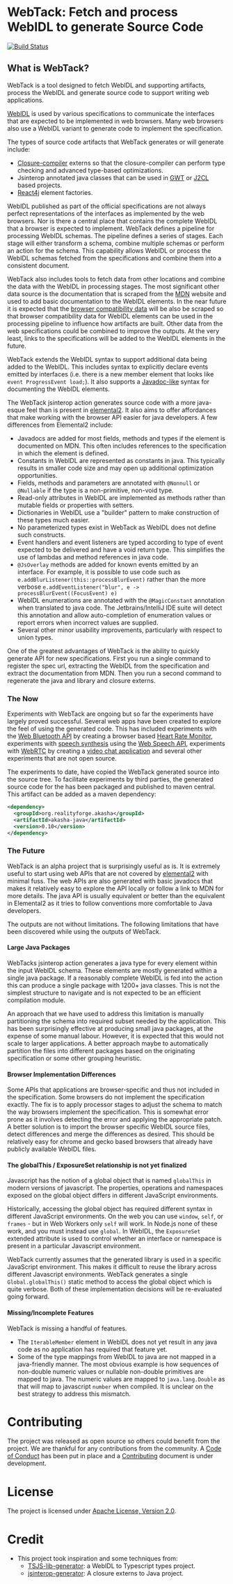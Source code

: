# WebTack: Fetch and process WebIDL to generate Source Code

[![Build Status](https://api.travis-ci.com/akasha/akasha.svg?branch=master)](http://travis-ci.com/akasha/akasha)

## What is WebTack?

WebTack is a tool designed to fetch WebIDL and supporting artifacts, process the WebIDL and generate source
code to support writing web applications.

[WebIDL](https://heycam.github.io/webidl/) is used by various specifications to communicate the interfaces that
are expected to be implemented in web browsers. Many web browsers also use a WebIDL variant to generate code to
implement the specification.

The types of source code artifacts that WebTack generates or will generate include:

* [Closure-compiler](https://github.com/google/closure-compiler) externs so that the closure-compiler
  can perform type checking and advanced type-based optimizations.
* Jsinterop annotated java classes that can be used in [GWT](https://github.com/gwtproject/gwt) or
  [J2CL](https://github.com/google/j2cl) based projects.
* [React4j](https://github.com/react4j/react4j) element factories.

WebIDL published as part of the official specifications are not always perfect representations of the interfaces as
implemented by the web browsers. Nor is there a central place that contains the complete WebIDL that a browser is
expected to implement. WebTack defines a pipeline for processing WebIDL schemas. The pipeline defines a series of
stages. Each stage will either transform a schema, combine multiple schemas or perform an action for the schema.
This capability allows WebIDL or process the WebIDL schemas fetched from the specifications and combine them into
a consistent document.

WebTack also includes tools to fetch data from other locations and combine the data with the WebIDL in processing
stages. The most significant other data source is the documentation that is scraped from the
[MDN](https://developer.mozilla.org/en-US/) website and used to add basic documentation to the WebIDL elements. In the
near future it is expected that the [browser compatibility data](https://github.com/mdn/browser-compat-data/tree/master/api)
will be also be scraped so that browser compatibility data for WebIDL elements can be used in the processing pipeline
to influence how artifacts are built. Other data from the web specifications could be combined to improve the outputs.
At the very least, links to the specifications will be added to the WebIDL elements in the future.

WebTack extends the WebIDL syntax to support additional data being added to the WebIDL. This includes syntax to
explicitly declare events emitted by interfaces (i.e. there is a new member element that looks like
`event ProgressEvent load;`). It also supports a [Javadoc-like](https://en.wikipedia.org/wiki/Javadoc) syntax for
documenting the WebIDL elements.

The WebTack jsinterop action generates source code with a more java-esque feel than is present in
[elemental2](https://github.com/google/elemental2). It also aims to offer affordances that make working with
the browser API easier for java developers. A few differences from Elemental2 include:

* Javadocs are added for most fields, methods and types if the element is documented on MDN. This often includes
  references to the specification in which the element is defined.
* Constants in WebIDL are represented as constants in java. This typically results in smaller code size and may open
  up additional optimization opportunities.
* Fields, methods and parameters are annotated with `@Nonnull` or `@Nullable` if the type is a non-primitive, non-void type.
* Read-only attributes in WebIDL are implemented as methods rather than mutable fields or properties with setters.
* Dictionaries in WebIDL use a "builder" pattern to make construction of these types much easier.
* No parameterized types exist in WebTack as WebIDL does not define such constructs.
* Event handlers and event listeners are typed according to type of event expected to be delivered and have a void
  return type. This simplifies the use of lambdas and method references in java code.
* `@JsOverlay` methods are added for known events emitted by an interface. For example, it is possible to use code such
  as `e.addBlurListener(this::processBlurEvent)` rather than the more verbose `e.addEventListener("blur", e -> processBlurEvent((FocusEvent) e)`
* WebIDL enumerations are annotated with the `@MagicConstant` annotation when translated to java code. The
  Jetbrains/IntelliJ IDE suite will detect this annotation and allow auto-completion of enumeration values or
  report errors when incorrect values are supplied.
* Several other minor usability improvements, particularly with respect to union types.

One of the greatest advantages of WebTack is the ability to quickly generate API for new specifications. First you
run a single command to register the spec url, extracting the WebIDL from the specification and extract the
documentation from MDN. Then you run a second command to regenerate the java and library and closure externs.

### The Now

Experiments with WebTack are ongoing but so far the experiments have largely proved successful. Several web apps
have been created to explore the feel of using the generated code. This has included experiments with the
[Web Bluetooth API](https://webbluetoothcg.github.io/web-bluetooth/) by creating a browser based
[Heart Rate Monitor](https://github.com/react4j/react4j-heart-rate-monitor), experiments with [speech synthesis](https://github.com/react4j/react4j-webspeechdemo) using the [Web Speech API](https://wicg.github.io/speech-api/), experiments
with [WebRTC](https://w3c.github.io/webrtc-pc/) by creating a [video chat application](https://github.com/react4j/react4j-vchat)
and several other experiments that are not open source.

The experiments to date, have copied the WebTack generated source into the source tree. To facilitate experiments
by third parties, the generated source code for the has been packaged and published to maven central. This artifact
can be added as a maven dependency:

```xml
<dependency>
  <groupId>org.realityforge.akasha</groupId>
  <artifactId>akasha-java</artifactId>
  <version>0.10</version>
</dependency>
```

### The Future

WebTack is an alpha project that is surprisingly useful as is. It is extremely useful to start using web APIs
that are not covered by [elemental2](https://github.com/google/elemental2) with minimal fuss. The web APIs are also
generated with basic javadocs that makes it relatively easy to explore the API locally or follow a link to MDN for
more details. The java API is usually equivalent or better than the equivalent in Elemental2 as it tries to follow
conventions more comfortable to Java developers.

The outputs are not without limitations. The following limitations that have been discovered while using the
outputs of WebTack.

#### Large Java Packages

WebTacks jsinterop action generates a java type for every element within the input WebIDL schema. These elements
are mostly generated within a single java package. If a reasonably complete WebIDL is fed into the action this can
produce a single package with 1200+ java classes. This is not the simplest structure to navigate and is not expected
to be an efficient compilation module.

An approach that we have used to address this limitation is manually partitioning the schema into required subset
needed by the application. This has been surprisingly effective at producing small java packages, at the expense of
some manual labour. However, it is expected that this would not scale to larger applications. A better approach maybe
to automatically partition the files into different packages based on the originating specification or some other
grouping heuristic.

#### Browser Implementation Differences

Some APIs that applications are browser-specific and thus not included in the specification. Some browsers do not
implement the specification exactly. The fix is to apply processor stages to adjust the schema to match the way
browsers implement the specification. This is somewhat error prone as it involves detecting the error and applying
the appropriate patch. A better solution is to import the browser specific WebIDL source files, detect differences
and merge the differences as desired. This should be relatively easy for chrome and gecko based browsers that already
have publicly available WebIDL files.

#### The globalThis / ExposureSet relationship is not yet finalized

Javascript has the notion of a global object that is named `globalThis` in modern versions of javascript.
The properties, operations and namespaces exposed on the global object differs in different JavaScript
environments.

Historically, accessing the global object has required different syntax in different JavaScript environments. On
the web you can use `window`, `self`, or `frames` - but in Web Workers only `self` will work. In Node.js none of
these work, and you must instead use `global`. In WebIDL, the `ExposureSet` extended attribute is used to control
whether an interface or namespace is present in a particular Javascript environment.

WebTack currently assumes that the generated library is used in a specific JavaScript environment. This makes it
difficult to reuse the library across different Javascript environments. WebTack generates a single
`Global.globalThis()` static method to access the global object which is quite verbose. Both of these implementation
decisions will be re-evaluated going forward.

#### Missing/Incomplete Features

WebTack is missing a handful of features.

* The `IterableMember` element in WebIDL does not yet result in any java code as no application has required that
  feature yet.
* Some of the type mappings from WebIDL to java are not mapped in a java-friendly manner. The most obvious example
  is how sequences of non-double numeric values or nullable non-double primitives are mapped to java. The numeric
  values are mapped to `java.lang.Double` as that will map to javascript `number` when compiled. It is unclear on
  the best strategy to address this mismatch.

# Contributing

The project was released as open source so others could benefit from the project. We are thankful for any
contributions from the community. A [Code of Conduct](CODE_OF_CONDUCT.md) has been put in place and
a [Contributing](CONTRIBUTING.md) document is under development.

# License

The project is licensed under [Apache License, Version 2.0](LICENSE).

# Credit

* This project took inspiration and some techniques from:
    * [TSJS-lib-generator](https://github.com/microsoft/TSJS-lib-generator): a WebIDL to Typescript types project.
    * [jsinterop-generator](https://github.com/google/jsinterop-generator): A closure externs to Java project.
